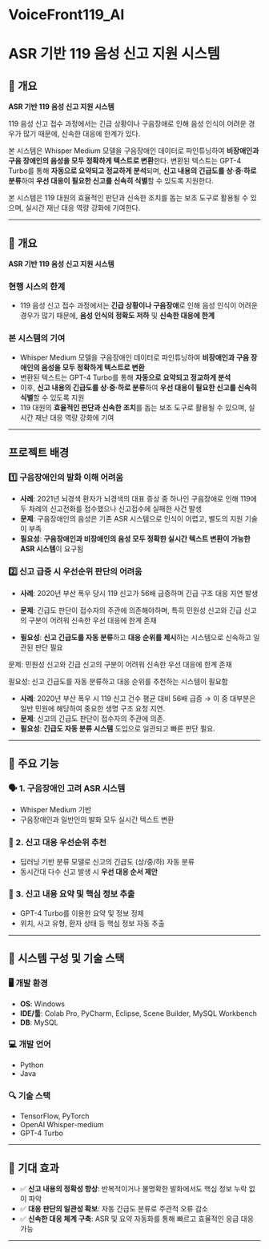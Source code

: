 # VoiceFront119_AI

# ASR 기반 119 음성 신고 지원 시스템

## 📌 개요
**ASR 기반 119 음성 신고 지원 시스템**

 119 음성 신고 접수 과정에서는 긴급 상황이나 구음장애로 인해 음성 인식이 어려운 경우가 많기 때문에, 신속한 대응에 한계가 있다. 
 
 본 시스템은 Whisper Medium 모델을 구음장애인 데이터로 파인튜닝하여 **비장애인과 구음 장애인의 음성을 모두 정확하게 텍스트로 변환**한다. 변환된 텍스트는 GPT-4 Turbo를 통해 **자동으로 요약되고 정교하게 분석**되며, **신고 내용의 긴급도를 상·중·하로 분류**하여 **우선 대응이 필요한 신고를 신속히 식별**할 수 있도록 지원한다. 
 
 본 시스템은 119 대원의 효율적인 판단과 신속한 조치를 돕는 보조 도구로 활용될 수 있으며, 실시간 재난 대응 역량 강화에 기여한다.

---
## 📌 개요
**ASR 기반 119 음성 신고 지원 시스템**

### 현행 시스의 한계
- 119 음성 신고 접수 과정에서는 **긴급 상황이나 구음장애**로 인해 음성 인식이 어려운 경우가 많기 때문에, **음성 인식의 정확도 저하** 및 **신속한 대응에 한계**

### 본 시스템의 기여
- Whisper Medium 모델을 구음장애인 데이터로 파인튜닝하여 **비장애인과 구음 장애인의 음성을 모두 정확하게 텍스트로 변환**
- 변환된 텍스트는 GPT-4 Turbo를 통해 **자동으로 요약되고 정교하게 분석**
- 이후, **신고 내용의 긴급도를 상·중·하로 분류**하여 **우선 대응이 필요한 신고를 신속히 식별**할 수 있도록 지원
- 119 대원의 **효율적인 판단과 신속한 조치**를 돕는 보조 도구로 활용될 수 있으며, 실시간 재난 대응 역량 강화에 기여

---

## 프로젝트 배경

### 1️⃣ 구음장애인의 발화 이해 어려움
- **사례**: 2021년 뇌경색 환자가 뇌경색의 대표 증상 중 하나인 구음장애로 인해 119에 두 차례의 신고전화를 접수했으나 신고접수에 실패한 사건 발생
- **문제**: 구음장애인의 음성은 기존 ASR 시스템으로 인식이 어렵고, 별도의 지원 기술이 부족
- **필요성**: **구음장애인과 비장애인의 음성 모두 정확한 실시간 텍스트 변환이 가능한 ASR 시스템**이 요구됨

### 2️⃣ 신고 급증 시 우선순위 판단의 어려움
- **사례**: 2020년 부산 폭우 당시 119 신고가 56배 급증하며 긴급 구조 대응 지연 발생
- **문제**: 긴급도 판단이 접수자의 주관에 의존해야하며, 특히 민원성 신고와 긴급 신고의 구분이 어려워 신속한 우선 대응에 한계 존재

- **필요성**: **신고 긴급도를 자동 분류**하고 **대응 순위를 제시**하는 시스템으로 신속하고 일관된 판단 필요

문제: 민원성 신고와 긴급 신고의 구분이 어려워 신속한 우선 대응에 한계 존재

필요성: 신고 긴급도를 자동 분류하고 대응 순위를 추천하는 시스템이 필요함

- **사례**: 2020년 부산 폭우 시 119 신고 건수 평균 대비 56배 급증 → 이 중 대부분은 일반 민원에 해당하여 중요한 생명 구조 요청 지연.
- **문제**: 신고의 긴급도 판단이 접수자의 주관에 의존.
- **필요성**: **긴급도 자동 분류 시스템** 도입으로 일관되고 빠른 판단 필요.
  
---

## 🔧 주요 기능

### 🗣️ 1. 구음장애인 고려 ASR 시스템
- Whisper Medium 기반
- 구음장애인과 일반인의 발화 모두 실시간 텍스트 변환

### 🧠 2. 신고 대응 우선순위 추천
- 딥러닝 기반 분류 모델로 신고의 긴급도 (상/중/하) 자동 분류
- 동시간대 다수 신고 발생 시 **우선 대응 순서 제안**

### 📄 3. 신고 내용 요약 및 핵심 정보 추출
- GPT-4 Turbo를 이용한 요약 및 정보 정제
- 위치, 사고 유형, 환자 상태 등 핵심 정보 자동 추출

---

## 🧱 시스템 구성 및 기술 스택

### 🖥️ 개발 환경
- **OS**: Windows
- **IDE/툴**: Colab Pro, PyCharm, Eclipse, Scene Builder, MySQL Workbench
- **DB**: MySQL

### 💻 개발 언어
- Python
- Java

### 🔍 기술 스택
- TensorFlow, PyTorch
- OpenAI Whisper-medium
- GPT-4 Turbo

---

## 🚀 기대 효과

- ✅ **신고 내용의 정확성 향상**: 반복적이거나 불명확한 발화에서도 핵심 정보 누락 없이 파악
- ✅ **대응 판단의 일관성 확보**: 자동 긴급도 분류로 주관적 오류 감소
- ✅ **신속한 대응 체계 구축**: ASR 및 요약 자동화를 통해 빠르고 효율적인 응급 대응 가능

---
